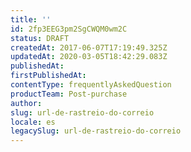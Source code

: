 ```yaml
---
title: ''
id: 2fp3EEG3pm2SgCWQM0wm2C
status: DRAFT
createdAt: 2017-06-07T17:19:49.325Z
updatedAt: 2020-03-05T18:42:29.083Z
publishedAt: 
firstPublishedAt: 
contentType: frequentlyAskedQuestion
productTeam: Post-purchase
author: 
slug: url-de-rastreio-do-correio
locale: es
legacySlug: url-de-rastreio-do-correio
---
```



